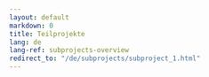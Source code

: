 ```yaml
---
layout: default
markdown: 0
title: Teilprojekte
lang: de
lang-ref: subprojects-overview
redirect_to: "/de/subprojects/subproject_1.html"
---
```


